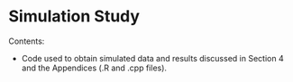 # Simulation Study

Contents:
- Code used to obtain simulated data and results discussed in Section 4 and the Appendices (.R and .cpp files).
